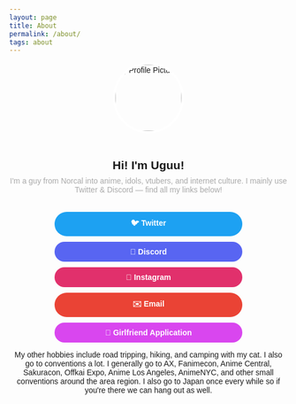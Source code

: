 ```yaml
---
layout: page
title: About
permalink: /about/
tags: about
---
```


<div style="text-align: center; font-family: sans-serif;">

<img src="https://placehold.co/120x120" alt="Profile Picture" style="border-radius: 50%; border: 4px solid white; box-shadow: 0 0 15px rgba(255, 255, 255, 0.2); width: 120px; height: 120px; object-fit: cover; margin-bottom: 1rem;" />

<h2 style="margin-bottom: 0.5rem;">Hi! I'm Uguu!</h2>
<p style="color: #aaa; margin-top: 0;">I'm a guy from Norcal into anime, idols, vtubers, and internet culture. I mainly use Twitter & Discord — find all my links below!</p>

<div style="margin-top: 2rem; display: flex; flex-direction: column; gap: 10px; align-items: center;">

  <a href="https://twitter.com/removeanime" target="_blank" style="display: inline-block; background-color: #1DA1F2; color: white; padding: 10px 20px; border-radius: 999px; text-decoration: none; font-weight: bold; width: 80%; max-width: 300px;">
    🐦 Twitter
  </a>

  <a href="https://discordapp.com/users/142198382532755456" target="_blank" style="display: inline-block; background-color: #5865F2; color: white; padding: 10px 20px; border-radius: 999px; text-decoration: none; font-weight: bold; width: 80%; max-width: 300px;">
    💬 Discord
  </a>

  <a href="https://instagram.com/yangliu239" target="_blank" style="display: inline-block; background-color: #E1306C; color: white; padding: 10px 20px; border-radius: 999px; text-decoration: none; font-weight: bold; width: 80%; max-width: 300px;">
    📸 Instagram
  </a>

  <a href="mailto:uguutera@gmail.com" style="display: inline-block; background-color: #EA4335; color: white; padding: 10px 20px; border-radius: 999px; text-decoration: none; font-weight: bold; width: 80%; max-width: 300px;">
    ✉️ Email
  </a>

  <a href="https://docs.google.com/forms/d/1hNmdFJyaf1n63h8Npyi1tAQzLXVJndm37VvKbW-MZgE/edit" target="_blank" style="display: inline-block; background-color: #D946EF; color: white; padding: 10px 20px; border-radius: 999px; text-decoration: none; font-weight: bold; width: 80%; max-width: 300px;">
    💖 Girlfriend Application
  </a>

</div>

<p style="color: #aaa; margin-top: 0;">
  
My other hobbies include road tripping, hiking, and camping with my cat. I also go to conventions a lot. I generally go to AX, Fanimecon, Anime Central, Sakuracon, Offkai Expo, Anime Los Angeles, AnimeNYC, and other small conventions around the area region. I also go to Japan once every while so if you're there we can hang out as well.</p>

</div>

